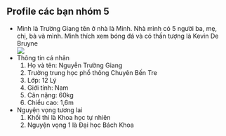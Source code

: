 <h2>Profile các bạn nhóm 5</h2>
<ul>
<li> Mình là Trường Giang tên ở nhà là Minh. Nhà mình có 5 người ba, mẹ, chị, bà và mình. Mình thích xem bóng đá và có thần tượng là Kevin De Bruyne</li>
    <image src="z6098511130906_41c8d16fc0220dc4c1cbf0771a0de042.jpg">
<li> Thông tin cá nhân
    <ol>
    <li>Họ và tên: Nguyễn Trường Giang</li>
    <li>Trường trung học phổ thông Chuyên Bến Tre</li>
    <li>Lớp: 12 Lý</li>
    <li>Giới tính: Nam</li> 
    <li>Cân nặng: 60kg</li>
    <li>Chiều cao: 1,6m</li>
    </ol>
</li>
<li> Nguyện vọng tương lai 
    <ol>
    <li>Khối thi là Khoa học tự nhiên </li>
    <li>Nguyện vọng 1 là Đại học Bách Khoa</li>
    </ol>
</li>
